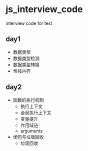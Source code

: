 # js_interview_code
interview code for test
## day1
- 数据类型
- 数据类型检测
- 数据类型转换
- 堆栈内存

## day2
- 函数的执行机制
  - 执行上下文
  - 全局执行上下文
  - 变量提升
  - 作用域链
  - arguments
- 闭包与垃圾回收
  - 垃圾回收
